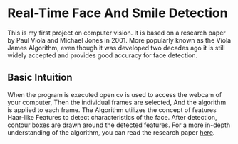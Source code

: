 # Real-Time Face And Smile Detection

This is my first project on computer vision. It is based on a research paper by Paul Viola and Michael Jones in 2001.
More popularly known as the Viola James Algorithm, even though it was developed two decades ago it is still widely accepted and provides 
good accuracy for face detection.

## Basic Intuition 

When the program is executed open cv is used to access the webcam of your computer, Then the individual frames are selected, And the algorithm is applied to each frame. The Algorithm utilizes the concept of features Haar-like Features to detect characteristics of the face. After detection,  contour boxes are drawn around the detected features.
For a more in-depth understanding of the algorithm, you can read the research paper [here](https://www.cs.cmu.edu/~efros/courses/LBMV07/Papers/viola-cvpr-01.pdf). 
